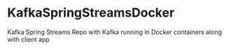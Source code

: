 # KafkaSpringStreamsDocker
Kafka Spring Streams Repo with Kafka running in Docker containers along with client app
